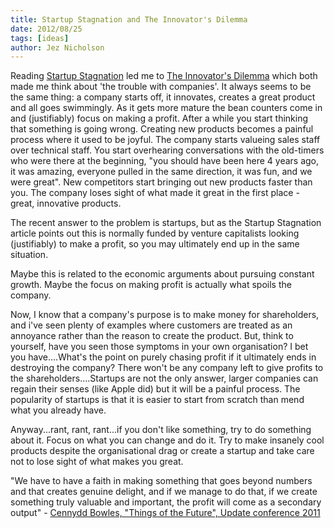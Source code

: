 ```yaml
---
title: Startup Stagnation and The Innovator's Dilemma
date: 2012/08/25
tags: [ideas]
author: Jez Nicholson
---
```

Reading <a href="http://www.getfinch.com/2012/08/startup-stagnation/">Startup Stagnation</a>&nbsp;led me to&nbsp;<a href="http://blogs.hbr.org/cs/2011/10/steve_jobs_solved_the_innovato.html">The Innovator's Dilemma</a>&nbsp;which both made me think about 'the trouble with companies'. It always seems to be the same thing: a company starts off, it innovates, creates a great product and all goes swimmingly. As it gets more mature the bean counters come in and (justifiably) focus on making a profit. After a while you start thinking that something is going wrong. Creating new products becomes a painful process where it used to be joyful.&nbsp;The company starts valueing sales staff over technical staff. You start overhearing conversations with the old-timers who were there at the beginning, "you should have been here 4 years ago, it was amazing, everyone pulled in the same direction, it was fun, and we were great". New competitors start bringing out new products faster than you. The company loses sight of what made it great in the first place - great, innovative products.

The recent answer to the problem is startups, but as the Startup Stagnation article points out this is normally funded by venture capitalists looking (justifiably) to make a profit, so you may ultimately end up in the same situation.

Maybe this is related to the economic arguments about pursuing constant growth. Maybe the focus on making profit is actually what spoils the company.

Now, I know that a company's purpose is to make money for shareholders, and i've seen plenty of examples where customers are treated as an annoyance rather than the reason to create the product. But, think to yourself, have you seen those symptoms in your own organisation? I bet you have....What's the point on purely chasing profit if it ultimately ends in destroying the company? There won't be any company left to give profits to the shareholders....Startups are not the only answer, larger companies can regain their senses (like Apple did) but it will be a painful process. The popularity of startups is that it is easier to start from scratch than mend what you already have.

Anyway...rant, rant, rant...if you don't like something, try to do something about it. Focus on what you can change and do it. Try to make insanely cool products despite the organisational drag or create a startup and take care not to lose sight of what makes you great.

"We have to have a faith in making something that goes beyond numbers and that creates genuine delight, and if we manage to do that, if we create something truly valuable and important, the profit will come as a secondary output" - <a href="http://www.youtube.com/watch?v=-3nuAjlgu1o">Cennydd Bowles, "Things of the Future", Update conference 2011</a>
